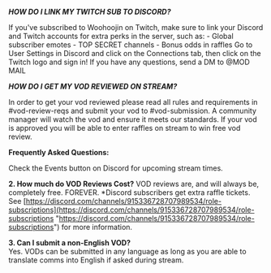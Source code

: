  _**HOW DO I LINK MY TWITCH SUB TO DISCORD?**_ 
 
If you've subscribed to Woohoojin on Twitch, make sure to link your Discord and Twitch accounts for extra perks in the server, such as: - Global subscriber emotes - TOP SECRET channels - Bonus odds in raffles Go to User Settings in Discord and click on the Connections tab, then click on the Twitch logo and sign in! If you have any questions, send a DM to @MOD MAIL


***HOW DO I GET MY VOD REVIEWED ON STREAM?***

In order to get your vod reviewed please read all rules and requirements in #vod-review-reqs and submit your vod to #vod-submission. A community manager will watch the vod and ensure it meets our standards. If your vod is approved you will be able to enter raffles on stream to win free vod review.

 **Frequently Asked Questions:** 
 
 
  
  Check the Events button on Discord for upcoming stream times. 

   **2. How much do VOD Reviews Cost?** 
	   VOD reviews are, and will always be, completely free. FOREVER.  *Discord subscribers get extra raffle tickets. See [https://discord.com/channels/915336728707989534/role-subscriptions](https://discord.com/channels/915336728707989534/role-subscriptions "https://discord.com/channels/915336728707989534/role-subscriptions") for more information.

  **3. Can I submit a non-English VOD?**   
	  Yes. VODs can be submitted in any language as long as you are able to translate comms into English if asked during stream. 

